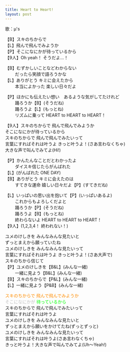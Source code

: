 ```yaml
---
title: Heart to Heart!
layout: post
---
```

歌：μ's

<p>【B】スキのちからで<br />
【L】飛んで飛んでみようか<br />
【P】そこになにかが待っているから<br />
【9人】Oh yeah！ そうだよ…！</p>

<p>【B】むずかしいことなどわからない<br />
　　  だったら笑顔で語ろうかな<br />
【L】ありがとう キミに会えたから<br />
　　  本当によかった 楽しい日々だよ</p>

<p>【P】ほかにも伝えたい想い　あるような気がしてたけれど<br />
　　  踊ろうか【B】(そうだね)<br />
　　  踊ろうよ【L】(もっとね)<br />
　　  リズムに乗って HEART to HEART to HEART！</p>

<p>【9人】スキのちからで 飛んで飛んでみようか<br />
そこになにかが待っているから<br />
スキのちからで 飛んで飛んでみたいって<br />
言葉にすればそれは叶うよ きっと叶うよ！(さあ言わなくちゃ)<br />
大きな声で叫んでみてよ(Hi!)</p>

<p>【P】かんたんなことだとわかったよ<br />
　　  ダイスキ信じたらがんばれた<br />
【L】(がんばれた ONE DAY)<br />
【B】ありがとう キミに会えたのは<br />
　　  すてきな運命 嬉しい日々だよ【P】(すてきだね)</p>

<p>【L】いっぱいの思い出を抱いて【P】(いっぱいあるよ)<br />
　　  これからもよろしくだよと<br />
　　  踊ろうか【P】(そうだね)<br />
　　  踊ろうよ【B】(もっとね)<br />
　　  終わらないよ HEART to HEART to HEART！<br />
【9人】(1,2,3,4！ 終われない！)</p>

<p>ユメのけしきを みんなみんな見たいと<br />
ずっとまえから願っていたね<br />
ユメのけしきを みんなみんな見たいって<br />
言葉にすればそれは叶うよ きっと叶うよ！(さあ大声で)<br />
スキのちから信じて<br />
【P】ユメのけしきを【B&L】(みんな一緒)<br />
　　  一緒に見よう【B&L】(みんな一緒)<br />
【B】スキのちからで【P&L】(みんな一緒)<br />
【L】一緒に見よう【P&B】(みんな一緒)</p>

<p><font color="darkorange">スキのちからで 飛んで飛んでみようか</font><br />
<font color="silver">そこになにかが</font> <font color="lime">待っているから</font><br />
スキのちからで 飛んで飛んでみたいって<br />
言葉にすればそれは叶うよ<br />
ユメのけしきを みんなみんな見たいと<br />
ずっとまえから願いをかけてたね(ずっとずっと)<br />
ユメのけしきを みんなみんな見たいって<br />
言葉にすればそれは叶うよ(さあ言わなくちゃ)<br />
きっと叶うよ！大きな声で叫んでみてよ(Uh～Yeah!)</p>